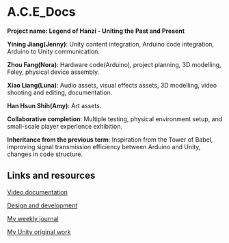 # A.C.E_Docs

__Project name: Legend of Hanzi - Uniting the Past and Present__

__Yining Jiang(Jenny)__: Unity content integration, Arduino code integration, Arduino to Unity communication.

__Zhou Fang(Nora)__: Hardware code(Arduino), project planning, 3D modelling, Foley, physical device assembly.

__Xiao Liang(Luna)__: Audio assets, visual effects assets, 3D modelling, video shooting and editing, documentation.

__Han Hsun Shih(Amy)__: Art assets.

__Collaborative completion__: Multiple testing, physical environment setup, and small-scale player experience exhibition.

__Inheritance from the previous term__: Inspiration from the Tower of Babel, improving signal transmission efficiency between Arduino and Unity, changes in code structure.

## Links and resources

[Video documentation](https://youtu.be/5GPBzBXBggk)

[Design and development](https://github.com/YiningJenny/A.C.E_Docs/blob/main/Legend%20of%20hanzi.pdf)

[My weekly journal](https://github.com/YiningJenny/A.C.E_Docs/blob/main/Journal.md)

[My Unity original work](https://artslondon-my.sharepoint.com/:u:/g/personal/y_jiang0220224_arts_ac_uk/EbnSDUB0nF1KsYd72yg90KEBIYj-G84YDpwXd39hsaCtMA?e=Bj8cCW)
